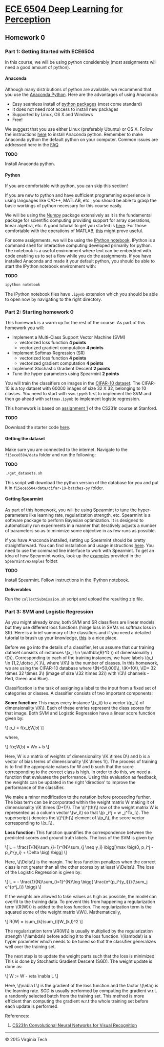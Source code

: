 # [ECE 6504 Deep Learning for Perception](https://filebox.ece.vt.edu/~f15ece6504/)

## Homework 0

### Part 1: Getting Started with ECE6504

In this course, we will be using python considerably (most assignments will need a good amount of python).

#### Anaconda

Although many distributions of python are available, we recommend that you use the [Anaconda Python](https://store.continuum.io/cshop/anaconda/). Here are the advantages of using Anaconda:

- Easy seamless install of [python packages](http://docs.continuum.io/anaconda/pkg-docs) (most come standard)
- It does not need root access to install new packages
- Supported by Linux, OS X and Windows
- Free!

We suggest that you use either Linux (preferably Ubuntu) or OS X.
Follow the instructions [here](http://docs.continuum.io/anaconda/install) to install Anaconda python.
Remember to make Anaconda python the default python on your computer.
Common issues are addressed here in the  [FAQ](http://docs.continuum.io/anaconda/faq).

**TODO**

Install Anaconda python.

#### Python
If you are comfortable with python, you can skip this section!

If you are new to python and have sufficient programming experience in using languages like C/C++, MATLAB, etc., you should be able to grasp the basic workings of python necessary for this course easily.

We will be using the [Numpy](http://www.numpy.org/) package extensively as it is the fundamental package for scientific computing providing support for array operations, linear algebra, etc. A good tutorial to get you started is [here](http://cs231n.github.io/python-numpy-tutorial/). For those comfortable with the operations of MATLAB, [this](http://sebastianraschka.com/Articles/2014_matlab_vs_numpy.html) might prove useful.

For some assignments, we will be using the [IPython notebook](http://ipython.org/notebook.html). IPython is a command shell for interactive computing developed primarily for python. The notebook is a useful environment where text can be embedded with code enabling us to set a flow while you do the assignments.
If you have installed Anaconda and made it your default python, you should be able to start the IPython notebook environment with:

**TODO**

```sh
ipython notebook
```

The IPython notebook files have `.ipynb` extension which you should be able to open now by navigating to the right directory.

### Part 2: Starting homework 0

This homework is a warm up for the rest of the course. As part of this homework you will:

- Implement a Multi-Class Support Vector Machine (SVM)
    - vectorized loss function **4 points**
    - vectorized gradient computation **4 points**
- Implement Softmax Regression (SR)
    - vectorized loss function **4 points**
    - vectorized gradient computation **4 points**
- Implement Stochastic Gradient Descent **2 points**
- Tune the hyper parameters using Spearmint **2 points**

You will train the classifiers on images in the [CIFAR-10 dataset](http://www.cs.toronto.edu/~kriz/cifar.html). The CIFAR-10 is a toy dataset with 60000 images of size 32 X 32, belonging to 10 classes. You need to start with `svm.ipynb` first to implement the SVM and then go ahead with `softmax.ipynb` to implement logistic regression.

This homework is based on [assignment 1](http://cs231n.github.io/assignment1/) of the CS231n course at Stanford.

**TODO**

Download the starter code [here](https://github.com/batra-mlp-lab/VT-F15-ECE6504-HW0/archive/1.3.zip).

#### Getting the dataset

Make sure you are connected to the internet. Navigate to the `f15ece6504/data` folder and run the following:

**TODO**

```sh
./get_datasets.sh
```

This script will download the python version of the database for you and put it in `f15ece6504/data/cifar-10-batches-py` folder.

#### Getting Spearmint

As part of this homework, you will be using Spearmint to tune the hyper-parameters like learning rate, regularization strength, etc. Spearmint is a software package to perform Bayesian optimization. It is designed to automatically run experiments in a manner that iteratively adjusts a number of parameters so as to minimize some objective in as few runs as possible.

If you have Anaconda installed, setting up Spearmint should be pretty straightforward. You can find installation and usage instructions [here](https://github.com/HIPS/Spearmint). You need to use the command line interface to work with Spearmint. To get an idea of how Spearmint works, look up the [examples](https://github.com/HIPS/Spearmint/tree/master/examples/simple) provided in the `Spearmint/examples` folder.

**TODO**

Install Spearmint. Follow instructions in the IPython notebook.

**Deliverables**

Run the `collectSubmission.sh` script and upload the resulting zip file.

### Part 3: SVM and Logistic Regression

As you might already know, both SVM and SR classifiers are linear models but they use different loss functions (hinge loss in SVMs vs softmax loss in SR). Here is a brief summary of the classifiers and if you need a detailed tutorial to brush up your knowledge, [this](http://cs231n.github.io/linear-classify/) is a nice place.

Before we go into the details of a classifier, let us assume that our training dataset consists of instances \\(x\_i \in \mathbb{R}^D \\) of dimensionality \\(D\\). Corresponding to each of the training instances,
we have labels \\(y\_i \in \{1,2,\dotsc ,K \}\\), where \\(K\\) is the number of classes. In this homework, we are using the CIFAR-10 database where \\(N=50,000\\), \\(K=10\\), \\(D= 32 \times 32 \times 3\\) (image of size  \\(32 \times 32\\) with \\(3\\) channels - Red, Green and Blue).

Classification is the task of assigning a label to the input from a fixed set of categories or classes. A classifier consists of two important components:

**Score function:** This maps every instance \\(x_i\\) to a vector \\(p\_i\\) of dimensionality \\(K\\). Each of these entries represent the class scores for that image. Both SVM and Logistic Regression have a linear score function given by:

\\[ p\_i = f(x\_i;W,b) \\]

where,

\\[ f(x;W,b) = Wx + b \\]

Here, W is a matrix of weights of dimensionality \\(K \times D\\) and b is a vector of bias terms of dimensionality \\(K \times 1\\). The process of training is to find the appropriate values for W and b such that the score corresponding to the correct class is high. In order to do this, we need a function that evaluates the performance. Using this evaluation as feedback, the weights can be updated in the right 'direction' to improve the performance of the classifier.

We make a minor modification to the notation before proceeding further. The bias term can be incorporated within the weight matrix W making it of dimensionality \\(K \times (D+1)\\). The \\(i^{th}\\) row of the weight matrix W is represented as a column vector \\(w\_i\\) so that \\(p \_i^j = w \_j^Tx\_i\\). The superscript j denotes the \\(j^{th}\\) element of \\(p\_i\\), the score vector corresponding to \\(x\_i\\).

**Loss function:** This function quantifies the correspondence between the predicted scores and ground truth labels.
The loss of the SVM is given by:

\\[ L = \frac{1}{N}\sum\_{i=1}^{N}\sum\_{j \neq y\_i} \bigg[\max \big(0, p\_i^j - p\_i^{y\_i} + \Delta \big) \bigg] \\]

Here, \\(\Delta\\) is the margin. The loss function penalizes when the correct class is not greater than all the other scores by at least \\(\Delta\\).
The loss of the Logistic Regression is given by:

\\[ L = - \frac{1}{N}\sum\_{i=1}^{N}\log \bigg( \frac{e^{p\_i^{y\_i}}}{\sum\_j e^{p^j\_i}} \bigg) \\]

If the weights are allowed to take values as high as possible, the model can overfit to the training data. To prevent this from happening a regularization term \\(R(W)\\) is added to the loss function. The regularization term is the squared some of the weight matrix \\(W\\). Mathematically,

\\[ R(W) = \sum\_{k}\sum\_{l}W\_{k,l}^2 \\]

The regularization term \\(R(W)\\) is usually multiplied by the regularization strength \\(\lambda\\) before adding it to the loss function. \\(\lambda\\) is a hyper parameter which needs to be tuned so that the classifier generalizes well over the training set.

The next step is to update the weight parts such that the loss is minimized. This is done by Stochastic Gradient Descent (SGD). The weight update is done as:

\\[ W := W - \eta \nabla L \\]

Here, \\(\nabla L\\) is the gradient of the loss function and the factor \\(\eta\\) is the learning rate. SGD is usually performed by computing the gradient w.r.t. a randomly selected batch from the training set.
This method is more efficient than computing the gradient w.r.t the whole training set before each update is performed.

References:

1. [CS231n Convolutional Neural Networks for Visual Recognition](http://cs231n.stanford.edu)

---

&#169; 2015 Virginia Tech


